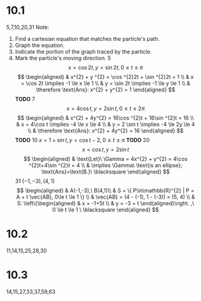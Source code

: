 # 10.1
5,7,10,20,31
Note:
1. Find a cartesian equation that matches the particle's path.
2. Graph the equation.
3. Indicate the portion of the graph traced by the particle.
4. Mark the particle's moving direction.
5 
$${x = \cos 2t, y = \sin 2t, 0 \le t \le \pi}$$
$$
\begin{aligned}
 & x^{2} + y ^{2} = \cos ^{2}2t + \sin ^{2}2t = 1 \\
 & x = \cos 2t \implies -1 \le x \le 1 \\
 & y = \sin 2t \implies -1 \le y \le 1 \\
 & \therefore \text{Ans}: x^{2} + y^{2} = 1
\end{aligned}
$$
**TODO**
7
$$
x = 4 \cos t, y = 2\sin t, 0 \le t \le 2\pi
$$
$$
\begin{aligned}
 & x^{2} + 4y^{2} = 16\cos ^{2}t + 16\sin ^{2}t = 16 \\
 & x = 4\cos t \implies -4 \le x \le 4 \\
 & y = 2 \sin t \implies -4 \le 2y \le 4 \\
 & \therefore \text{Ans}: x^{2} + 4y^{2} = 16
\end{aligned}
$$
**TODO**
10 ${x = 1 + \sin t, y = \cos t - 2, 0\le t \le \pi}$
**TODO**
20
$$
x = \cos t, y = 2\sin t
$$
$$
\begin{aligned}
 & \text{Let}\ \Gamma = 4x^{2} + y^{2} = 4\cos ^{2}t+4\sin ^{2}t = 4 \\
 & \implies \Gamma\ \text{is an ellipse}; \text{Ans}=\text{B.}\ \blacksquare
\end{aligned}
$$
31 ${(-1,-3), (4,1)}$
$$
\begin{aligned} & A(-1,-3),\ B(4,1)\\
 & S = \{ P\in\mathbb{R}^{2} | P = A + t \vec{AB}, 0\le t \le 1 \} \\
 & \vec{AB} = (4 - (-1), 1 - (-3)) = (5, 4) \\
 & S: \left\{\begin{aligned}
 & x = -1+5t \\
 & y = -3 + t
\end{aligned}\right. ,\ 0 \le t \le 1 \ \blacksquare
\end{aligned}
$$
# 10.2
11,14,15,25,28,30

# 10.3
14,15,27,33,37,59,63
